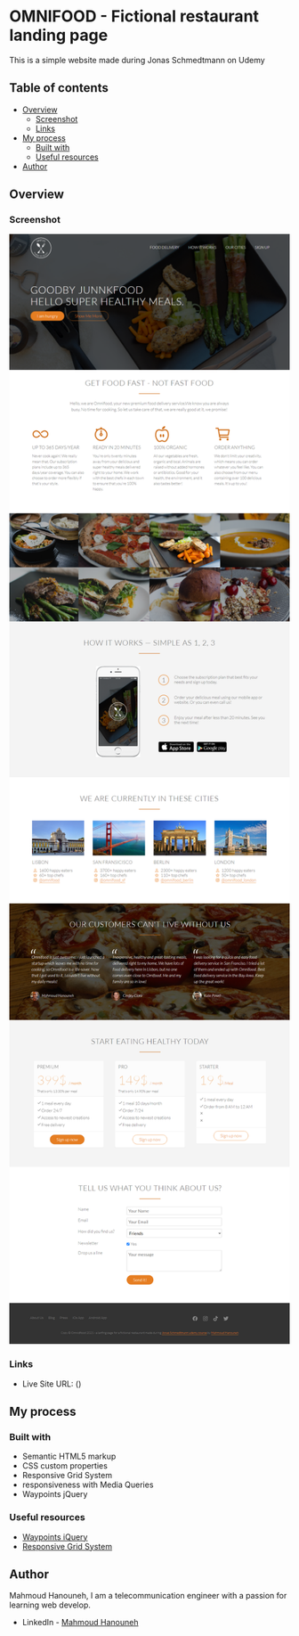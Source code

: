 # OMNIFOOD - Fictional restaurant landing page

This is a simple website made during Jonas Schmedtmann on Udemy 

## Table of contents

- [Overview](#overview)
  - [Screenshot](#screenshot)
  - [Links](#links)
- [My process](#my-process)
  - [Built with](#built-with)
  - [Useful resources](#useful-resources)
- [Author](#author)



## Overview


### Screenshot

![screenshor #one](screenshots/screenshot-1.PNG)
![screenshot #two](screenshots/screenshot-2.PNG)
![screenshot #three](screenshots/screenshot-3.PNG)



### Links

- Live Site URL: ()

## My process

### Built with

- Semantic HTML5 markup
- CSS custom properties
- Responsive Grid System
- responsiveness with Media Queries
- Waypoints jQuery

### Useful resources 

- [Waypoints iQuery](https://medium.com/@aniapienio/easy-waypoints-just-add-jquery-21e423068867)
- [Responsive Grid System](http://www.responsivegridsystem.com/)

## Author

Mahmoud Hanouneh, I am a telecommunication engineer with a passion for learning web develop.

- LinkedIn - [Mahmoud Hanouneh](https://www.linkedin.com/in/mahmoud-hanouneh/)


